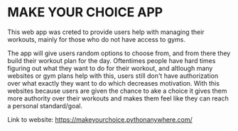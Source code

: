 # MAKE YOUR CHOICE APP
This web app was creted to provide users help with managing their workouts, mainly for those who do not have access to gyms.


The app will give users random options to choose from, and from there they build their workout plan for the day. 
Oftentimes people have hard times figuring out what they want to do for their workout, and altlough many websites or gym plans help with this, users still don't have authorization over what exactly they want to do which decreases motivation. With this websites because users are given the chance to ake a choice it gives them more authority over their workouts and makes them feel like they can reach a personal standard/goal.

Link to website: https://makeyourchoice.pythonanywhere.com/
